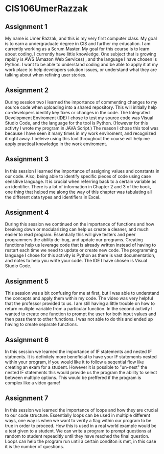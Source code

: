 # CIS106UmerRazzak


## Assignment 1
My name is Umer Razzak, and this is my very first computer class. My goal is to earn a undergraduate degree in CIS and further my education. I am currently working as a Scrum Master. My goal for this course is to learn about coding, I currently have little knowledge. One subject that is growing rapidly is AWS (Amazon Web Services) , and the language I have chosen is Python. I want to be able to understand coding and be able to apply it at my work place to help developers solution issues, or understand what they are talking about when refining user stories. 


## Assignment 2
During session two I learned the importance of commenting changes to my source code when uploading into a shared repository. This will initially help co-developers identify key fixes or changes in the code. The Integrated Development Enviroment (IDE) I chose to test my source code was Visual Studio Code, and the language for the tool is Python. (However for this activty I wrote my program in JAVA Script.) The reason I chose this tool was because I have seen it many times in my work enviroment, and recognized it right away. I beleive using this tool throughout the course will help me apply practical knowledge in the work enviroment.


## Assignment 3
In this session I learned the importance of assigning values and constants in our code. Also, being able to identify specific pieces of code using case sensitive language. It is crucial when referring back to a certain variable as an identifier. There is a lot of information in Chapter 2 and 3 of the book, one thing that helped me along the way of this chapter was tabulating all the different data types and identifiers in Excel.


## Assignment 4
During this session we continued on the importance of functions and how breaking down or modularizing can help us create a cleaner, and much easier to read program. Essentially this will give testers and peer programmers the ability de-bug, and update our programs. Creating functions help us leverage code that is already written instead of having to restart each time we need to update or create new code. The programming language I chose for this activity is Python as there is vast documentation, and notes to help you write your code. The IDE I have chosen is Visual Studio Code.


## Assignment 5
This session was a bit confusing for me at first, but I was able to understand the concepts and apply them within my code. The video was very helpful that the professor provided to us. I am still having a little trouble on how to return multiple variable from a particular function.﻿﻿﻿﻿﻿﻿﻿﻿﻿﻿﻿﻿﻿﻿﻿﻿﻿﻿﻿﻿﻿﻿﻿﻿﻿﻿﻿﻿﻿﻿﻿﻿﻿﻿﻿ In the second activity I wanted to create one function to prompt the user for both input values and then pass them to other functions. I was not able to do this and ended up having to create separate functions.


## Assignment 6
In this session we learned the importance of IF statements and nested IF statments. It is definitely more beneficial to have your IF statements nested within your program, if you would like it to follow a seqential flow like creating an exam for a student. However it is possible to "un-nest" the nested IF statements this would provide us the program the ability to select between multiple options. This would be preffered if the program is complex like a video game!


## Assignment 7
In this session we learned the importance of loops and how they are crucial to our code structure. Essentially loops can be used in multiple different ways, one way is when we want to verify a flag within our program to be true in order to proceed. How this is used in a real world example would be a test given to a student. We can write a program to prompt questions at random to student repeaditly until they have reached the final question. Loops can help the program run until a certain conditon is met, in this case it is the number of questions. 
